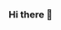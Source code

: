 ### Hi there 👋

<!--
**StheeeSilva/StheeeSilva** is a ✨ _special_ ✨ repository because its `README.md` (this file) appears on your GitHub profile.

Here are some ideas to get you started:

- 🌱 I’m currently studying for the entrance exam
- 🤔 I’m looking for help with studies
- 💬 Ask me about ARG!
- 📫 How to reach me: 00001105135470sp@al.educacao.sp.gov.br
- 😄 Pronouns: she/he
- ⚡ Fun fact: I am deaf!
--!>
